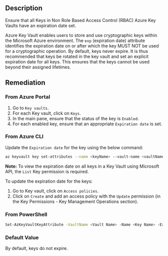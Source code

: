 ## Description

Ensure that all Keys in Non Role Based Access Control (RBAC) Azure Key Vaults have an expiration date set.

Azure Key Vault enables users to store and use cryptographic keys within the Microsoft Azure environment. The `exp` (expiration date) attribute identifies the expiration date on or after which the key MUST NOT be used for a cryptographic operation. By default, keys never expire. It is thus recommended that keys be rotated in the key vault and set an explicit expiration date for all keys. This ensures that the keys cannot be used beyond their assigned lifetimes.

## Remediation

### From Azure Portal

1. Go to `Key vaults`.
2. For each Key vault, click on `Keys`.
3. In the main pane, ensure that the status of the key is `Enabled`.
4. For each enabled key, ensure that an appropriate `Expiration date` is set.

### From Azure CLI

Update the `Expiration date` for the key using the below command:

```bash
az keyvault key set-attributes --name <keyName> --vault-name <vaultName> --expires Y-m-d'T'H:M:S'Z'
```

**Note:** To view the expiration date on all keys in a Key Vault using Microsoft API, the `List` Key permission is required.

To update the expiration date for the keys:
1. Go to Key vault, click on `Access policies`.
2. Click on `Create` and add an access policy with the `Update` permission (in the Key Permissions - Key Management Operations section).

### From PowerShell

```bash
Set-AzKeyVaultKeyAttribute -VaultName <Vault Name> -Name <Key Name> -Expires <DateTime>
```

### Default Value

By default, keys do not expire.
